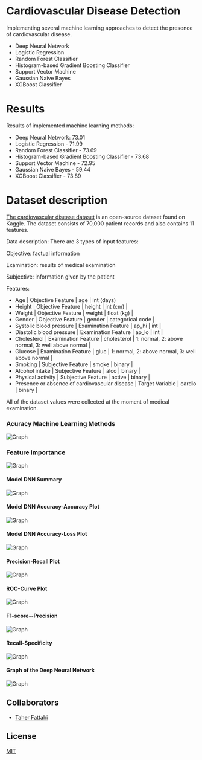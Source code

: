 # Cardiovascular Disease Detection

Implementing several machine learning approaches to detect the presence of cardiovascular disease.

* Deep Neural Network
* Logistic Regression
* Random Forest Classifier 
* Histogram-based Gradient Boosting Classifier
* Support Vector Machine
* Gaussian Naive Bayes
* XGBoost Classifier

# Results
Results of implemented machine learning methods:   
* Deep Neural Network:  73.01
* Logistic Regression - 71.99
* Random Forest Classifier - 73.69 
* Histogram-based Gradient Boosting Classifier - 73.68
* Support Vector Machine - 72.95
* Gaussian Naive Bayes - 59.44
* XGBoost Classifier - 73.89

# Dataset description
[The cardiovascular disease dataset](https://www.kaggle.com/sulianova/cardiovascular-disease-dataset) is an open-source dataset found on Kaggle. The dataset consists of 70,000 patient records and also contains 11 features.

Data description:
There are 3 types of input features:

Objective: factual information

Examination: results of medical examination

Subjective: information given by the patient

Features:

* Age | Objective Feature | age | int (days)
* Height | Objective Feature | height | int (cm) |
* Weight | Objective Feature | weight | float (kg) |
* Gender | Objective Feature | gender | categorical code |
* Systolic blood pressure | Examination Feature | ap_hi | int |
* Diastolic blood pressure | Examination Feature | ap_lo | int |
* Cholesterol | Examination Feature | cholesterol | 1: normal, 2: above normal, 3: well above normal |
* Glucose | Examination Feature | gluc | 1: normal, 2: above normal, 3: well above normal |
* Smoking | Subjective Feature | smoke | binary |
* Alcohol intake | Subjective Feature | alco | binary |
* Physical activity | Subjective Feature | active | binary |
* Presence or absence of cardiovascular disease | Target Variable | cardio | binary |

All of the dataset values were collected at the moment of medical examination.

### Acuracy Machine Learning Methods
![Graph](https://github.com/maralmousavi/cardiovascular-disease-detection/raw/master/images/accuracy-algorithms.png)

### Feature Importance
![Graph](https://github.com/maralmousavi/cardiovascular-disease-detection/raw/master/images/Feature-Importance.png)

#### Model DNN Summary
![Graph](https://github.com/maralmousavi/cardiovascular-disease-detection/raw/master/images/Model-Summary.png)

#### Model DNN Accuracy-Accuracy Plot
![Graph](https://github.com/maralmousavi/cardiovascular-disease-detection/raw/master/images/Model-Accuracy.png)

#### Model DNN Accuracy-Loss Plot
![Graph](https://github.com/maralmousavi/cardiovascular-disease-detection/raw/master/images/Model-Loss.png)

#### Precision-Recall Plot
![Graph](https://github.com/maralmousavi/cardiovascular-disease-detection/raw/master/images/Precision-Recall.png)

#### ROC-Curve Plot
![Graph](https://github.com/maralmousavi/cardiovascular-disease-detection/raw/master/images/ROC-Curve.png)

#### F1-score--Precision
![Graph](https://github.com/maralmousavi/cardiovascular-disease-detection/raw/master/images/F1-score--Precision.png)

#### Recall-Specificity
![Graph](https://github.com/maralmousavi/cardiovascular-disease-detection/raw/master/images/Recall-Specificity.png)

#### Graph of the Deep Neural Network
![Graph](https://github.com/maralmousavi/cardiovascular-disease-detection/raw/master/images/graph-deep-neural-network.png)
 
## Collaborators
- [Taher Fattahi](https://www.github.com/taherfattahi)

## License
[MIT](https://choosealicense.com/licenses/mit/)
